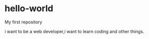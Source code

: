 # hello-world
My first repository

i want to be a web developer,i want to learn coding and other things.
